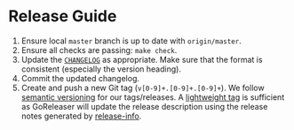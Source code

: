 # Release Guide

1. Ensure local `master` branch is up to date with `origin/master`.
2. Ensure all checks are passing: `make check`.
3. Update the [`CHANGELOG`](./CHANGELOG.md) as appropriate. Make sure that the format is
   consistent (especially the version heading).
4. Commit the updated changelog.
5. Create and push a new Git tag (`v[0-9]+.[0-9]+.[0-9]+`). We follow [semantic
   versioning][semver] for our tags/releases. A [lightweight tag][lightweight-tags] is
   sufficient as GoReleaser will update the release description using the release notes
   generated by [release-info].

[release-info]: https://github.com/sapcc/go-bits/tree/master/tools/release-info
[lightweight-tags]: https://git-scm.com/book/en/v2/Git-Basics-Tagging#_lightweight_tags
[semver]: https://semver.org/spec/v2.0.0.html
